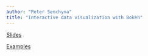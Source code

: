 ```yaml
---
author: "Peter Senchyna"
title: "Interactive data visualization with Bokeh"
---
```


[Slides](/downloads/2018-19/interactive-visualization/slides.pdf)

[Examples](/downloads/2018-19/interactive-visualization/examples.tgz)

